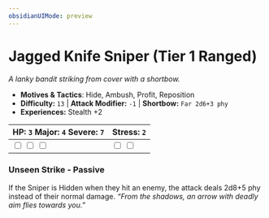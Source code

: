 ```yaml
---
obsidianUIMode: preview
---
```

# Jagged Knife Sniper (Tier 1 Ranged)

*A lanky bandit striking from cover with a shortbow.*

- **Motives & Tactics**: Hide, Ambush, Profit, Reposition
- **Difficulty:** `13` | **Attack Modifier:** `-1` | **Shortbow:** `Far 2d6+3 phy`
- **Experiences:** Stealth +2

| HP: `3` Major: `4` Severe: `7` | Stress: `2` |
|--|--|
|  <input type="checkbox" unchecked id="f6d71e19"> <input type="checkbox" unchecked id="4aa1ab09"> <input type="checkbox" unchecked id="f108219e"> |  <input type="checkbox" unchecked id="3777f960"> <input type="checkbox" unchecked id="59f7e2be"> |

### Unseen Strike - Passive

If the Sniper is Hidden when they hit an enemy, the attack deals 2d8+5 phy instead of their normal damage. *“From the shadows, an arrow with deadly aim flies towards you.”*




